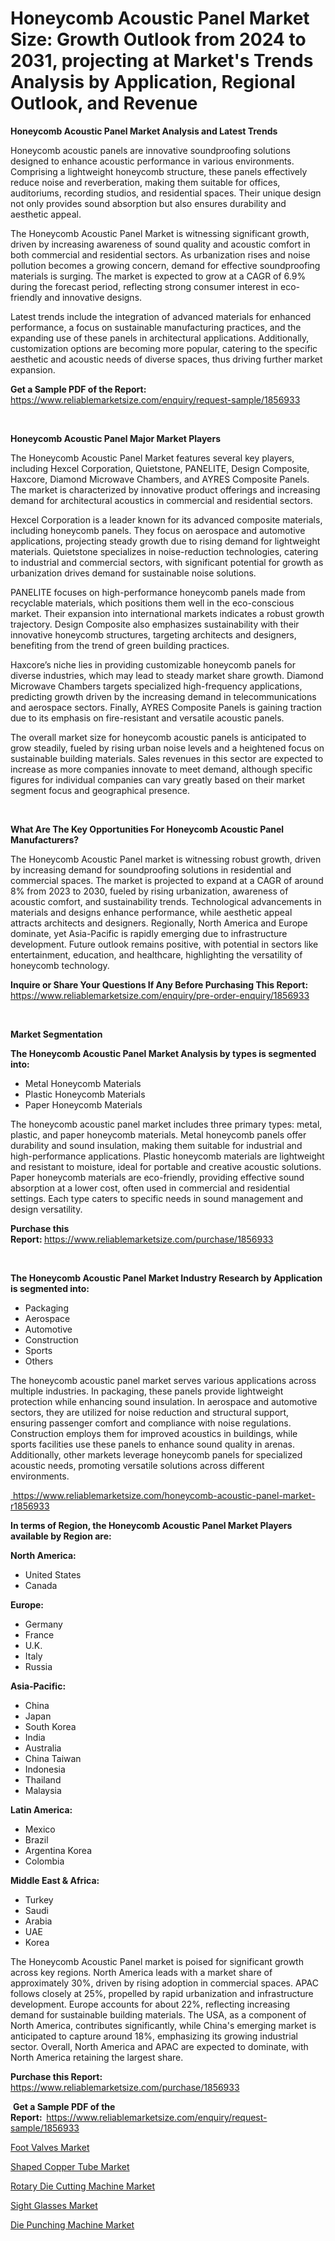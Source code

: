 <p><h1>Honeycomb Acoustic Panel Market Size: Growth Outlook from 2024 to 2031, projecting at Market's Trends Analysis by Application, Regional Outlook, and Revenue</h1></p><p><strong>Honeycomb Acoustic Panel Market Analysis and Latest Trends</strong></p>
<p><p>Honeycomb acoustic panels are innovative soundproofing solutions designed to enhance acoustic performance in various environments. Comprising a lightweight honeycomb structure, these panels effectively reduce noise and reverberation, making them suitable for offices, auditoriums, recording studios, and residential spaces. Their unique design not only provides sound absorption but also ensures durability and aesthetic appeal.</p><p>The Honeycomb Acoustic Panel Market is witnessing significant growth, driven by increasing awareness of sound quality and acoustic comfort in both commercial and residential sectors. As urbanization rises and noise pollution becomes a growing concern, demand for effective soundproofing materials is surging. The market is expected to grow at a CAGR of 6.9% during the forecast period, reflecting strong consumer interest in eco-friendly and innovative designs.</p><p>Latest trends include the integration of advanced materials for enhanced performance, a focus on sustainable manufacturing practices, and the expanding use of these panels in architectural applications. Additionally, customization options are becoming more popular, catering to the specific aesthetic and acoustic needs of diverse spaces, thus driving further market expansion.</p></p>
<p><strong>Get a Sample PDF of the Report:&nbsp;</strong> <a href="https://www.reliablemarketsize.com/enquiry/request-sample/1856933?utm_campaign=1779&utm_medium=2&utm_source=Github&utm_content=ia&utm_term=20102024&utm_id=honeycomb-acoustic-panel">https://www.reliablemarketsize.com/enquiry/request-sample/1856933</a></p>
<p>&nbsp;</p>
<p><strong>Honeycomb Acoustic Panel Major Market Players</strong></p>
<p><p>The Honeycomb Acoustic Panel Market features several key players, including Hexcel Corporation, Quietstone, PANELITE, Design Composite, Haxcore, Diamond Microwave Chambers, and AYRES Composite Panels. The market is characterized by innovative product offerings and increasing demand for architectural acoustics in commercial and residential sectors.</p><p>Hexcel Corporation is a leader known for its advanced composite materials, including honeycomb panels. They focus on aerospace and automotive applications, projecting steady growth due to rising demand for lightweight materials. Quietstone specializes in noise-reduction technologies, catering to industrial and commercial sectors, with significant potential for growth as urbanization drives demand for sustainable noise solutions.</p><p>PANELITE focuses on high-performance honeycomb panels made from recyclable materials, which positions them well in the eco-conscious market. Their expansion into international markets indicates a robust growth trajectory. Design Composite also emphasizes sustainability with their innovative honeycomb structures, targeting architects and designers, benefiting from the trend of green building practices.</p><p>Haxcore’s niche lies in providing customizable honeycomb panels for diverse industries, which may lead to steady market share growth. Diamond Microwave Chambers targets specialized high-frequency applications, predicting growth driven by the increasing demand in telecommunications and aerospace sectors. Finally, AYRES Composite Panels is gaining traction due to its emphasis on fire-resistant and versatile acoustic panels.</p><p>The overall market size for honeycomb acoustic panels is anticipated to grow steadily, fueled by rising urban noise levels and a heightened focus on sustainable building materials. Sales revenues in this sector are expected to increase as more companies innovate to meet demand, although specific figures for individual companies can vary greatly based on their market segment focus and geographical presence.</p></p>
<p>&nbsp;</p>
<p><strong>What Are The Key Opportunities For Honeycomb Acoustic Panel Manufacturers?</strong></p>
<p><p>The Honeycomb Acoustic Panel market is witnessing robust growth, driven by increasing demand for soundproofing solutions in residential and commercial spaces. The market is projected to expand at a CAGR of around 8% from 2023 to 2030, fueled by rising urbanization, awareness of acoustic comfort, and sustainability trends. Technological advancements in materials and designs enhance performance, while aesthetic appeal attracts architects and designers. Regionally, North America and Europe dominate, yet Asia-Pacific is rapidly emerging due to infrastructure development. Future outlook remains positive, with potential in sectors like entertainment, education, and healthcare, highlighting the versatility of honeycomb technology.</p></p>
<p><strong>Inquire or Share Your Questions If Any Before Purchasing This Report:</strong> <a href="https://www.reliablemarketsize.com/enquiry/pre-order-enquiry/1856933?utm_campaign=1779&utm_medium=2&utm_source=Github&utm_content=ia&utm_term=20102024&utm_id=honeycomb-acoustic-panel">https://www.reliablemarketsize.com/enquiry/pre-order-enquiry/1856933</a></p>
<p>&nbsp;</p>
<p><strong>Market Segmentation</strong></p>
<p><strong>The Honeycomb Acoustic Panel Market Analysis by types is segmented into:</strong></p>
<p><ul><li>Metal Honeycomb Materials</li><li>Plastic Honeycomb Materials</li><li>Paper Honeycomb Materials</li></ul></p>
<p><p>The honeycomb acoustic panel market includes three primary types: metal, plastic, and paper honeycomb materials. Metal honeycomb panels offer durability and sound insulation, making them suitable for industrial and high-performance applications. Plastic honeycomb materials are lightweight and resistant to moisture, ideal for portable and creative acoustic solutions. Paper honeycomb materials are eco-friendly, providing effective sound absorption at a lower cost, often used in commercial and residential settings. Each type caters to specific needs in sound management and design versatility.</p></p>
<p><strong>Purchase this Report:&nbsp;</strong><a href="https://www.reliablemarketsize.com/purchase/1856933?utm_campaign=1779&utm_medium=2&utm_source=Github&utm_content=ia&utm_term=20102024&utm_id=honeycomb-acoustic-panel">https://www.reliablemarketsize.com/purchase/1856933</a></p>
<p>&nbsp;</p>
<p><strong>The Honeycomb Acoustic Panel Market Industry Research by Application is segmented into:</strong></p>
<p><ul><li>Packaging</li><li>Aerospace</li><li>Automotive</li><li>Construction</li><li>Sports</li><li>Others</li></ul></p>
<p><p>The honeycomb acoustic panel market serves various applications across multiple industries. In packaging, these panels provide lightweight protection while enhancing sound insulation. In aerospace and automotive sectors, they are utilized for noise reduction and structural support, ensuring passenger comfort and compliance with noise regulations. Construction employs them for improved acoustics in buildings, while sports facilities use these panels to enhance sound quality in arenas. Additionally, other markets leverage honeycomb panels for specialized acoustic needs, promoting versatile solutions across different environments.</p></p>
<p><a href="https://www.reliablemarketsize.com/honeycomb-acoustic-panel-market-r1856933?utm_campaign=1779&utm_medium=2&utm_source=Github&utm_content=ia&utm_term=20102024&utm_id=honeycomb-acoustic-panel">&nbsp;https://www.reliablemarketsize.com/honeycomb-acoustic-panel-market-r1856933</a></p>
<p><strong>In terms of Region, the Honeycomb Acoustic Panel Market Players available by Region are:</strong></p>
<p>
    <p> <strong> North America: </strong>
        <ul>
            <li>United States</li>
            <li>Canada</li>
        </ul>
        </p> 
    <p> <strong> Europe: </strong>
        <ul>
            <li>Germany</li>
            <li>France</li>
            <li>U.K.</li>
            <li>Italy</li>
            <li>Russia</li>
        </ul>
        </p> 
    <p> <strong> Asia-Pacific: </strong>
        <ul>
            <li>China</li>
            <li>Japan</li>
            <li>South Korea</li>
            <li>India</li>
            <li>Australia</li>
            <li>China Taiwan</li>
            <li>Indonesia</li>
            <li>Thailand</li>
            <li>Malaysia</li>
        </ul>
        </p> 
    <p> <strong> Latin America: </strong>
        <ul>
            <li>Mexico</li>
            <li>Brazil</li>
            <li>Argentina Korea</li>
            <li>Colombia</li>
        </ul>
        </p> 
    <p> <strong> Middle East & Africa: </strong>
        <ul>
            <li>Turkey</li>
            <li>Saudi</li>
            <li>Arabia</li>
            <li>UAE</li>
            <li>Korea</li>
        </ul>
    </p>
    </p>
<p><p>The Honeycomb Acoustic Panel market is poised for significant growth across key regions. North America leads with a market share of approximately 30%, driven by rising adoption in commercial spaces. APAC follows closely at 25%, propelled by rapid urbanization and infrastructure development. Europe accounts for about 22%, reflecting increasing demand for sustainable building materials. The USA, as a component of North America, contributes significantly, while China's emerging market is anticipated to capture around 18%, emphasizing its growing industrial sector. Overall, North America and APAC are expected to dominate, with North America retaining the largest share.</p></p>
<p><strong>Purchase this Report: </strong><a href="https://www.reliablemarketsize.com/purchase/1856933?utm_campaign=1779&utm_medium=2&utm_source=Github&utm_content=ia&utm_term=20102024&utm_id=honeycomb-acoustic-panel">https://www.reliablemarketsize.com/purchase/1856933</a></p>
<p>&nbsp;<strong>Get a Sample PDF of the Report:&nbsp;&nbsp;</strong><a href="https://www.reliablemarketsize.com/enquiry/request-sample/1856933?utm_campaign=1779&utm_medium=2&utm_source=Github&utm_content=ia&utm_term=20102024&utm_id=honeycomb-acoustic-panel">https://www.reliablemarketsize.com/enquiry/request-sample/1856933</a></p>
<p><strong></strong></p>
<p><p><a href="https://www.linkedin.com/pulse/foot-valves-industry-forecast-market-shifts-strategic-twmzf?utm_campaign=1779&utm_medium=2&utm_source=Github&utm_content=ia&utm_term=20102024&utm_id=honeycomb-acoustic-panel">Foot Valves Market</a></p><p><a href="https://www.linkedin.com/pulse/shaped-copper-tube-sector-surge-42-growth-roadmap-2031-retromarket-0w3jf?utm_campaign=1779&utm_medium=2&utm_source=Github&utm_content=ia&utm_term=20102024&utm_id=honeycomb-acoustic-panel">Shaped Copper Tube Market</a></p><p><a href="https://www.linkedin.com/pulse/global-rotary-die-cutting-machine-market-analysis-key-bxuuf?utm_campaign=1779&utm_medium=2&utm_source=Github&utm_content=ia&utm_term=20102024&utm_id=honeycomb-acoustic-panel">Rotary Die Cutting Machine Market</a></p><p><a href="https://www.linkedin.com/pulse/sight-glasses-mosaic-piecing-together-global-market-u73tf?utm_campaign=1779&utm_medium=2&utm_source=Github&utm_content=ia&utm_term=20102024&utm_id=honeycomb-acoustic-panel">Sight Glasses Market</a></p><p><a href="https://www.linkedin.com/pulse/die-punching-machine-market-segmentation-in-depth-analysis-e3hcf?utm_campaign=1779&utm_medium=2&utm_source=Github&utm_content=ia&utm_term=20102024&utm_id=honeycomb-acoustic-panel">Die Punching Machine Market</a></p></p>